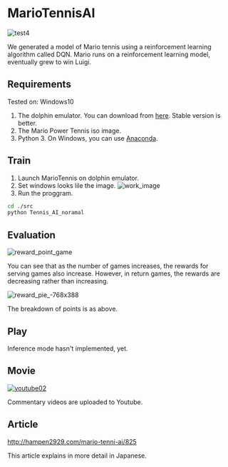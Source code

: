 # MarioTennisAI
![test4](https://user-images.githubusercontent.com/34574033/54477224-3cb7c600-4849-11e9-8ce6-5398fbefddf7.gif)

We generated a model of Mario tennis using a reinforcement learning algorithm called DQN.
Mario runs on a reinforcement learning model, eventually grew to win Luigi.

## Requirements
Tested on: Windows10

1. The dolphin emulator. You can download from [here](https://ja.dolphin-emu.org/download/). Stable version is better.
2. The Mario Power Tennis iso image.
3. Python 3. On Windows, you can use [Anaconda](https://www.anaconda.com/distribution/).

## Train


1. Launch MarioTennis on dolphin emulator.
2. Set windows looks lile the image.
![work_image](https://user-images.githubusercontent.com/34574033/54476268-9ebefe00-483e-11e9-97db-3bc0995942ab.PNG)
3. Run the proggram.

```bash
cd ./src
python Tennis_AI_noramal
```

## Evaluation
![reward_point_game](https://user-images.githubusercontent.com/34574033/54472480-5d155f80-480c-11e9-906f-19879729b887.jpg)

You can see that as the number of games increases, the rewards for serving games also increase.
However, in return games, the rewards are decreasing rather than increasing.

![reward_pie_-768x388](https://user-images.githubusercontent.com/34574033/54476201-f7da6200-483d-11e9-957a-4ae5e38fa666.png)

The breakdown of points is as above. 

## Play
Inference mode hasn't implemented, yet.

## Movie
[![youtube02](https://user-images.githubusercontent.com/34574033/54472565-7539ae80-480d-11e9-8f79-593c895ac683.PNG)
](https://www.youtube.com/watch?v=OyL9Ys0tztc)

Commentary videos are uploaded to Youtube.

## Article
http://hampen2929.com/mario-tenni-ai/825

This article explains in more detail in Japanese.
